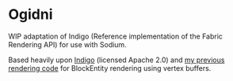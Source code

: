 # Ogidni
WIP adaptation of Indigo (Reference implementation of the Fabric Rendering API) for use with Sodium.

Based heavily upon [Indigo](https://github.com/FabricMC/fabric/tree/1.16/fabric-renderer-indigo) (licensed Apache 2.0) and [my previous rendering code](https://github.com/Hephaestus-Dev/glowcase/pull/1) for BlockEntity rendering using vertex buffers.
